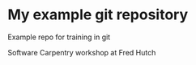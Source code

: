 # My example git repository 
Example repo for training in git

Software Carpentry workshop at Fred Hutch

